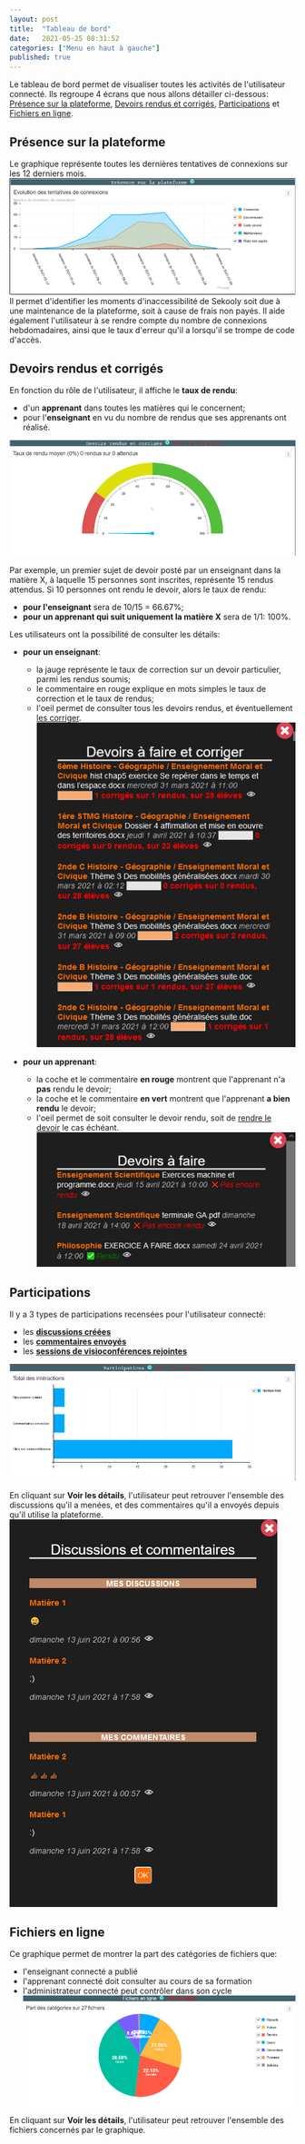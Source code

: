 ```yaml
---
layout: post
title:  "Tableau de bord"
date:   2021-05-25 08:31:52
categories: ["Menu en haut à gauche"]
published: true
---
```


Le tableau de bord permet de visualiser toutes les activités de l'utilisateur connecté. Ils regroupe 4 écrans que nous allons détailler ci-dessous: [Présence sur la plateforme](#présence-sur-la-plateforme), [Devoirs rendus et corrigés](#devoirs-rendus-et-corrigés), [Participations](#participations) et [Fichiers en ligne](#fichiers-en-ligne).

## Présence sur la plateforme
Le graphique représente toutes les dernières tentatives de connexions sur les 12 derniers mois. 
![presence-tdb](/assets/img/presence-tdb.PNG)
Il permet d'identifier les moments d'inaccessibilité de Sekooly soit due à une maintenance de la plateforme, soit à cause de frais non payés. Il aide également l'utilisateur à se rendre compte du nombre de connexions hebdomadaires, ainsi que le taux d'erreur qu'il a lorsqu'il se trompe de code d'accès.  

## Devoirs rendus et corrigés
En fonction du rôle de l'utilisateur, il affiche le **taux de rendu**:
- d'un **apprenant** dans toutes les matières qui le concernent;  
- pour l'**enseignant** en vu du nombre de rendus que ses apprenants ont réalisé.  

![taux-rendus-tdb](/assets/img/taux-rendus-tdb.PNG)  


Par exemple, un premier sujet de devoir posté par un enseignant dans la matière X, à laquelle 15 personnes sont inscrites, représente 15 rendus attendus. Si 10 personnes ont rendu le devoir, alors le taux de rendu:
- **pour l'enseignant** sera de 10/15 = 66.67%;
- **pour un apprenant qui suit uniquement la matière X** sera de 1/1: 100%.

Les utilisateurs ont la possibilité de consulter les détails:
- **pour un enseignant**:
	- la jauge représente le taux de correction sur un devoir particulier, parmi les rendus soumis;
	- le commentaire en rouge explique en mots simples le taux de correction et le taux de rendus;
	- l'oeil permet de consulter tous les devoirs rendus, et éventuellement [les corriger](#en-cours).
![details-taux-rendus-enseignant](/assets/img/details-taux-rendus-enseignant.PNG)

- **pour un apprenant**:  
	- la coche et le commentaire **en rouge** montrent que l'apprenant n'a **pas** rendu le devoir;
	- la coche et le commentaire **en vert** montrent que l'apprenant **a bien rendu** le devoir;
	- l'oeil permet de soit consulter le devoir rendu, soit de [rendre le devoir](#en-cours) le cas échéant.  
![details-taux-rendus-apprenant](/assets/img/details-taux-rendus-apprenant.PNG)


## Participations
Il y a 3 types de participations recensées pour l'utilisateur connecté:
- les **[discussions créées](#en-cours)**
- les **[commentaires envoyés](#en-cours)**
- les **[sessions de visioconférences rejointes](#en-cours)**

![participation-tdb](/assets/img/participation-tdb.PNG)

En cliquant sur **Voir les détails**, l'utilisateur peut retrouver l'ensemble des discussions qu'il a menées, et des commentaires qu'il a envoyés depuis qu'il utilise la plateforme.  
![details-participation](/assets/img/details-participation.PNG)

## Fichiers en ligne
Ce graphique permet de montrer la part des catégories de fichiers que:
- l'enseignant connecté a publié
- l'apprenant connecté doit consulter  au cours de sa formation
- l'administrateur connecté peut contrôler dans son cycle
![fichiers](/assets/img/fichiers-tdb.PNG)


En cliquant sur **Voir les détails**, l'utilisateur peut retrouver l'ensemble des fichiers concernés par le graphique.  

